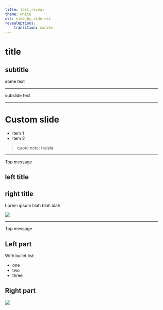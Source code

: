 ```yaml
---
title: test_reveal
theme: white
css: side_by_side.css
revealOptions:
    transition: convex
---
```


# title

## subtitle

some text

----

subslide text

---

<!-- .slide: data-background="#FF4081" data-transition="zoom" -->
# Custom slide

- Item 1 <!-- .element: class="fragment" data-fragment-index="2" -->
- Item 2 <!-- .element: class="fragment" data-fragment-index="1" -->


> quote
note: tralala

---

Top message

## left title <!-- .element: class="left" -->

## right title <!-- .element: class="right" -->

Lorem ipsum blah blah blah <!-- .element: class="left" -->

<img class="right" src="https://via.placeholder.com/500?text=right image">

---

<div>
  <div>
    Top message
  </div>
  <div class="left">
    <h2>Left part</h2>
    With bullet list:
    </br>
    <ul>
      <li> one
      <li> two
      <li> three
    </ul>
  </div>
  <div class="right">
    <h2>Right part</h2>
    <img src="https://via.placeholder.com/200?text=right image">
  </div>
</div>
